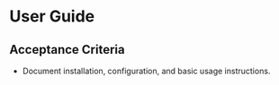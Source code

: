 # User Guide

<!-- TODO: Create a user guide covering installation, configuration, and basic usage -->

## Acceptance Criteria

- Document installation, configuration, and basic usage instructions.
